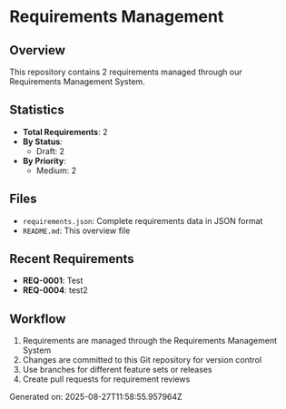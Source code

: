 # Requirements Management

## Overview
This repository contains 2 requirements managed through our Requirements Management System.

## Statistics
- **Total Requirements**: 2
- **By Status**:
  - Draft: 2
- **By Priority**:
  - Medium: 2

## Files
- `requirements.json`: Complete requirements data in JSON format
- `README.md`: This overview file

## Recent Requirements
- **REQ-0001**: Test
- **REQ-0004**: test2

## Workflow
1. Requirements are managed through the Requirements Management System
2. Changes are committed to this Git repository for version control
3. Use branches for different feature sets or releases
4. Create pull requests for requirement reviews

Generated on: 2025-08-27T11:58:55.957964Z
